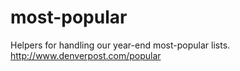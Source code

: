 # most-popular
Helpers for handling our year-end most-popular lists. http://www.denverpost.com/popular
